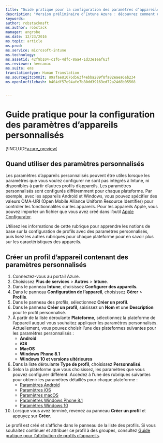 ```yaml
---
title: "Guide pratique pour la configuration des paramètres d’appareils personnalisés Intune | Version préliminaire d’Intune Azure | Microsoft Docs"
description: "Version préliminaire d’Intune Azure : découvrez comment utiliser Intune pour configurer des paramètres personnalisés sur les appareils que vous gérez."
keywords: 
author: robstackmsft
ms.author: robstack
manager: angrobe
ms.date: 12/23/2016
ms.topic: article
ms.prod: 
ms.service: microsoft-intune
ms.technology: 
ms.assetid: 42f9b104-c1f6-4dfc-8aa4-1d33e1eaf61f
ms.reviewer: heenamac
ms.suite: ems
translationtype: Human Translation
ms.sourcegitcommit: 89afae81076d563f4ebba289f8fa82eaea6ab234
ms.openlocfilehash: b404df57e94afe7b80dd39163ed72a24d8b05508


---
```


# <a name="how-to-configure-custom-device-settings"></a>Guide pratique pour la configuration des paramètres d’appareils personnalisés

[!INCLUDE[azure_preview](../includes/azure_preview.md)]

## <a name="when-to-use-custom-settings"></a>Quand utiliser des paramètres personnalisés

Les paramètres d’appareils personnalisés peuvent être utiles lorsque les paramètres que vous voulez configurer ne sont pas intégrés à Intune, ni disponibles à partir d’autres profils d’appareils.
Les paramètres personnalisés sont configurés différemment pour chaque plateforme. Par exemple, avec les appareils Android et Windows, vous pouvez spécifier des valeurs OMA-URI (Open Mobile Alliance Uniform Resource Identifier) pour contrôler les fonctionnalités sur les appareils. Pour les appareils Apple, vous pouvez importer un fichier que vous avez créé dans l’outil [Apple Configurator](https://itunes.apple.com/us/app/apple-configurator-2/id1037126344?mt=12).

Utilisez les informations de cette rubrique pour apprendre les notions de base sur la configuration de profils avec des paramètres personnalisés, puis lisez les autres rubriques pour chaque plateforme pour en savoir plus sur les caractéristiques des appareils.

## <a name="create-a-device-profile-containing-custom-settings"></a>Créer un profil d’appareil contenant des paramètres personnalisés

1. Connectez-vous au portail Azure.
2. Choisissez **Plus de services** > **Autres** > **Intune**.
3. Dans le panneau **Intune**, choisissez **Configurer des appareils**.
2. Dans le panneau **Configuration de l’appareil**, choisissez **Gérer** > **Profils**.
3. Dans le panneau des profils, sélectionnez **Créer un profil**.
4. Dans le panneau **Créer un profil**, saisissez un **Nom** et une **Description** pour le profil personnalisé.
5. À partir de la liste déroulante **Plateforme**, sélectionnez la plateforme de l’appareil auquel vous souhaitez appliquer les paramètres personnalisés. Actuellement, vous pouvez choisir l’une des plateformes suivantes pour les paramètres personnalisés :
    - **Android**
    - **iOS**
    - **MacOS**
    - **Windows Phone 8.1**
    - **Windows 10 et versions ultérieures**
6. Dans la liste déroulante **Type de profil**, choisissez **Personnalisé**.
7. Selon la plateforme que vous choisissez, les paramètres que vous pouvez configurer diffèrent. Accédez à l’une des rubriques suivantes pour obtenir les paramètres détaillés pour chaque plateforme :
    - [Paramètres Android](custom-for-android.md)
    - [Paramètres iOS](custom-for-ios.md)
    - [Paramètres macOS](custom-for-macos.md)
    - [Paramètres Windows Phone 8.1](custom-for-windows-phone-8-1.md)
    - [Paramètres Windows 10](custom-for-windows-10.md)
8. Lorsque vous avez terminé, revenez au panneau **Créer un profil** et appuyez sur **Créer**.

Le profil est créé et s’affiche dans le panneau de la liste des profils.
Si vous souhaitez continuer et attribuer ce profil à des groupes, consultez [Guide pratique pour l’attribution de profils d’appareils](how-to-assign-device-profiles.md).




<!--HONumber=Feb17_HO1-->


